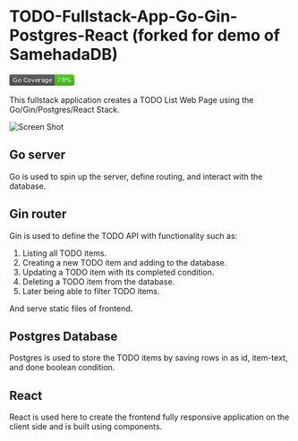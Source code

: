 # TODO-Fullstack-App-Go-Gin-Postgres-React (forked for demo of SamehadaDB)
![Test Coverage](backend/api/coverage_badge.png)

This fullstack application creates a TODO List Web Page using the Go/Gin/Postgres/React Stack.

![Screen Shot](App.png)

## Go server

Go is used to spin up the server, define routing, and interact with the database.

## Gin router

Gin is used to define the TODO API with functionality such as:

1. Listing all TODO items.
2. Creating a new TODO item and adding to the database.
3. Updating a TODO item with its completed condition.
4. Deleting a TODO item from the database.
5. Later being able to filter TODO items.

And serve static files of frontend.

## Postgres Database

Postgres is used to store the TODO items by saving rows in as id, item-text, and done boolean condition.

## React

React is used here to create the frontend fully responsive application on the client side and is built using components.
